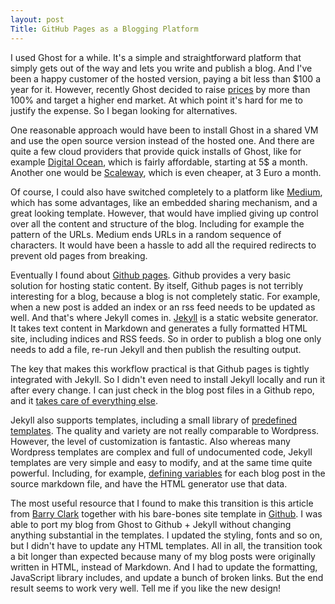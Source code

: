 ```yaml
---
layout: post
Title: GitHub Pages as a Blogging Platform
---
```


I used Ghost for a while. It's a simple and straightforward platform that simply gets out of the way and lets you write and publish a blog. And I've been a happy customer of the hosted version, paying a bit less than $100 a year for it. However, recently Ghost decided to raise [prices](https://ghost.org/pricing/ ) by more than 100% and target a higher end market. At which point it's hard for me to justify the expense. So I began looking for alternatives.

One reasonable approach would have been to install Ghost in a shared VM and use the open source version instead of the hosted one. And there are quite a few cloud providers that provide quick installs of Ghost, like for example [Digital Ocean](https://www.digitalocean.com/community/tutorials/how-to-use-the-digitalocean-ghost-application ), which is fairly affordable, starting at 5$ a month. Another one would be [Scaleway](https://www.digitalocean.com/pricing/#droplet ), which is even cheaper, at 3 Euro a month.

Of course, I could also have switched completely to a platform like [Medium](https://medium.com/@tordable ), which has some advantages, like an embedded sharing mechanism, and a great looking template. However, that would have implied giving up control over all the content and structure of the blog. Including for example the pattern of the URLs. Medium ends URLs in a random sequence of characters. It would have been a hassle to add all the required redirects to prevent old pages from breaking.

Eventually I found about [Github pages](https://pages.github.com/ ). Github provides a very basic solution for hosting static content. By itself, Github pages is not terribly interesting for a blog, because a blog is not completely static. For example, when a new post is added an index or an rss feed needs to be updated as well. And that's where Jekyll comes in. [Jekyll](https://jekyllrb.com/ ) is a static website generator. It takes text content in Markdown and generates a fully formatted HTML site, including indices and RSS feeds. So in order to publish a blog one only needs to add a file, re-run Jekyll and then publish the resulting output.

The key that makes this workflow practical is that Github pages is tightly integrated with Jekyll. So I didn't even need to install Jekyll locally and run it after every change. I can just check in the blog post files in a Github repo, and it [takes care of everything else](https://help.github.com/articles/using-jekyll-as-a-static-site-generator-with-github-pages/ ).

Jekyll also supports templates, including a small library of [predefined templates](https://help.github.com/articles/creating-a-github-pages-site-with-the-jekyll-theme-chooser/ ). The quality and variety are not really comparable to Wordpress. However, the level of customization is fantastic. Also whereas many Wordpress templates are complex and full of undocumented code, Jekyll templates are very simple and easy to modify, and at the same time quite powerful. Including, for example, [defining variables](https://jekyllrb.com/docs/variables/ ) for each blog post in the source markdown file, and have the HTML generator use that data.

The most useful resource that I found to make this transition is this article from [Barry Clark](https://www.smashingmagazine.com/2014/08/build-blog-jekyll-github-pages/ ) together with his bare-bones site template in [Github](https://github.com/barryclark/jekyll-now ). I was able to port my blog from Ghost to Github + Jekyll without changing anything substantial in the templates. I updated the styling, fonts and so on, but I didn't have to update any HTML templates. All in all, the transition took a bit longer than expected because many of my blog posts were originally written in HTML, instead of Markdown. And I had to update the formatting, JavaScript library includes, and update a bunch of broken links. But the end result seems to work very well. Tell me if you like the new design!
